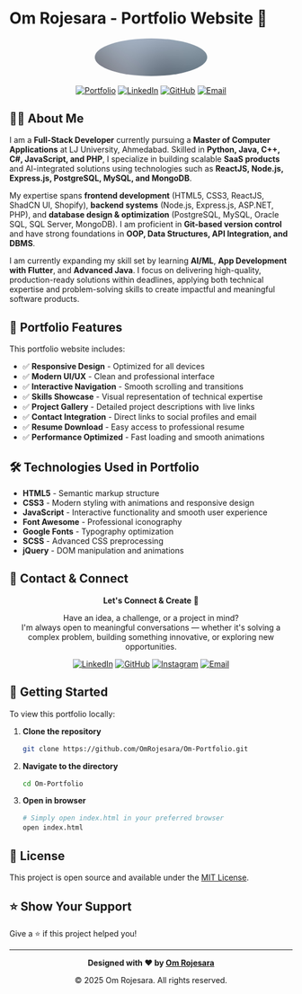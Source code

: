 # Om Rojesara - Portfolio Website 🚀

<div align="center">
  <img src="https://raw.githubusercontent.com/OmRojesara/omrojesara.github.io/main/images/pic01.jpg" alt="Om Rojesara" width="200" style="border-radius: 50%;"/>
  
  [![Portfolio](https://img.shields.io/badge/Portfolio-Live-brightgreen?style=for-the-badge&logo=github)](https://omrojesara.github.io)
  [![LinkedIn](https://img.shields.io/badge/LinkedIn-Connect-blue?style=for-the-badge&logo=linkedin)](https://www.linkedin.com/in/omrojesara/)
  [![GitHub](https://img.shields.io/badge/GitHub-Follow-black?style=for-the-badge&logo=github)](https://github.com/OmRojesara)
  [![Email](https://img.shields.io/badge/Email-Contact-red?style=for-the-badge&logo=gmail)](mailto:rojesaraom1@gmail.com)
</div>

## 👨‍💻 About Me

I am a **Full-Stack Developer** currently pursuing a **Master of Computer Applications** at LJ University, Ahmedabad. Skilled in **Python, Java, C++, C#, JavaScript, and PHP**, I specialize in building scalable **SaaS products** and AI-integrated solutions using technologies such as **ReactJS, Node.js, Express.js, PostgreSQL, MySQL, and MongoDB**.

My expertise spans **frontend development** (HTML5, CSS3, ReactJS, ShadCN UI, Shopify), **backend systems** (Node.js, Express.js, ASP.NET, PHP), and **database design & optimization** (PostgreSQL, MySQL, Oracle SQL, SQL Server, MongoDB). I am proficient in **Git-based version control** and have strong foundations in **OOP, Data Structures, API Integration, and DBMS**.

I am currently expanding my skill set by learning **AI/ML**, **App Development with Flutter**, and **Advanced Java**. I focus on delivering high-quality, production-ready solutions within deadlines, applying both technical expertise and problem-solving skills to create impactful and meaningful software products.

## 🌟 Portfolio Features

This portfolio website includes:

- ✅ **Responsive Design** - Optimized for all devices
- ✅ **Modern UI/UX** - Clean and professional interface
- ✅ **Interactive Navigation** - Smooth scrolling and transitions
- ✅ **Skills Showcase** - Visual representation of technical expertise
- ✅ **Project Gallery** - Detailed project descriptions with live links
- ✅ **Contact Integration** - Direct links to social profiles and email
- ✅ **Resume Download** - Easy access to professional resume
- ✅ **Performance Optimized** - Fast loading and smooth animations

## 🛠️ Technologies Used in Portfolio

- **HTML5** - Semantic markup structure
- **CSS3** - Modern styling with animations and responsive design
- **JavaScript** - Interactive functionality and smooth user experience
- **Font Awesome** - Professional iconography
- **Google Fonts** - Typography optimization
- **SCSS** - Advanced CSS preprocessing
- **jQuery** - DOM manipulation and animations

## 📱 Contact & Connect

<div align="center">

**Let's Connect & Create** 🚀

Have an idea, a challenge, or a project in mind?  
I'm always open to meaningful conversations — whether it's solving a complex problem, building something innovative, or exploring new opportunities.

[![LinkedIn](https://img.shields.io/badge/LinkedIn-Connect-blue?style=for-the-badge&logo=linkedin)](https://www.linkedin.com/in/omrojesara/)
[![GitHub](https://img.shields.io/badge/GitHub-Follow-black?style=for-the-badge&logo=github)](https://github.com/OmRojesara)
[![Instagram](https://img.shields.io/badge/Instagram-Follow-pink?style=for-the-badge&logo=instagram)](https://www.instagram.com/om_soni_916/)
[![Email](https://img.shields.io/badge/Email-Contact-red?style=for-the-badge&logo=gmail)](mailto:rojesaraom1@gmail.com)

</div>


## 🚀 Getting Started

To view this portfolio locally:

1. **Clone the repository**
   ```bash
   git clone https://github.com/OmRojesara/Om-Portfolio.git
   ```

2. **Navigate to the directory**
   ```bash
   cd Om-Portfolio
   ```

3. **Open in browser**
   ```bash
   # Simply open index.html in your preferred browser
   open index.html
   ```

## 📝 License

This project is open source and available under the [MIT License](LICENSE).

## ⭐ Show Your Support

Give a ⭐️ if this project helped you!

---

<div align="center">
  <p><strong>Designed with ❤️ by <a href="https://github.com/OmRojesara">Om Rojesara</a></strong></p>
  <p>© 2025 Om Rojesara. All rights reserved.</p>
</div>